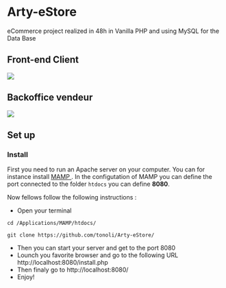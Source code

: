 # Arty-eStore
eCommerce project realized in 48h in Vanilla PHP and using MySQL for the Data Base

## Front-end Client

<img src="https://user-images.githubusercontent.com/17257576/31349044-dddacccc-ad21-11e7-9fec-28ac58bc7de1.png">

## Backoffice vendeur

<img src="https://user-images.githubusercontent.com/17257576/31349047-df644db6-ad21-11e7-9961-2184c98888cf.png">

## Set up

### Install
First you need to run an Apache server on your computer. You can for instance install <a href="https://www.mamp.info/en"> MAMP </a>. In the configutation of MAMP you can define the port connected to the folder ```htdocs``` you can define **8080**. 

Now fellows follow the following instructions : 

* Open your terminal
```
cd /Applications/MAMP/htdocs/
```
```
git clone https://github.com/tonoli/Arty-eStore/ 
```

* Then you can start your server and get to the port 8080 
* Lounch you favorite browser and go to the following URL http://localhost:8080/install.php 
* Then finaly go to http://localhost:8080/
* Enjoy!
